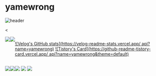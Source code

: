 # yamewrong

![header](https://capsule-render.vercel.app/api?type=waving&color=auto&height=250&section=header&text=YAMEWRONG&fontAlignY=40&desc=SECU_OR_APPD&descSize=40&descAlignY=60&animation=fadeIn&fontSize=70)

<<div style="display:flex; flex-direction:row;">
    <a href="https://velog.io/@bi-sz">
        <img src="https://img.shields.io/badge/
        Velog-20c997?style=for-the-badge&logo=Vimeo&logoColor=white"> 
    </a>
    <a href="https://li-yo.tistory.com">
        <img src="https://img.shields.io/badge/
        Tistory-000000?style=for-the-badge&logo=Tistory&logoColor=white"> 
    </a>
    
 [![Velog's GitHub stats](https://velog-readme-stats.vercel.app/
 api?name=yamewrong)](https://github.com/yamewrong/velog-readme-stats)
[![Tistory's Card](https://github-readme-tistory-card.vercel.app/
api?name=yamewrong&theme=default)](https://yamewrong.tistory.com/)
</div><br>

<div style="display:flex; flex-direction:row;">
    <a href="mailto:susudjdi@gmail.com">
        <img src="https://img.shields.io/badge/
        Gmail-EA4335?style=for-the-badge&logo=Gmail&logoColor=white"> 
    </a>
    <a href="https://www.instagram.com/yamewrong">
        <img src="https://img.shields.io/badge/
        Instagram-E4405F?style=for-the-badge&logo=Instagram&logoColor=white"> 
    </a>
    
<div style="display:flex; flex-direction:column; align-items:flex-start;">
    <div>
        <img src="https://img.shields.io/badge/Kotlin-7F52FF?style=flat-square&logo=kotlin&logoColor=white">
        <img src="https://img.shields.io/badge/Andoid Studio-3DDC84?style=flat-square&logo=android studio&logoColor=white">
        <img src="https://img.shields.io/badge/python-3776AB?style=flat-square&logo=python&logoColor=white"> 
</div><br>
</div>
